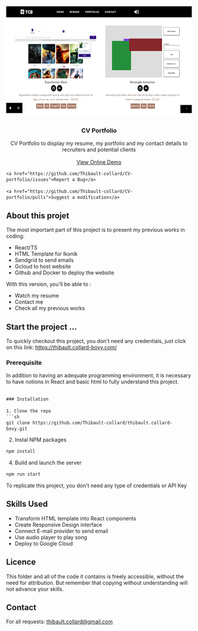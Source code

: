 <br />
<p align="center">
  <a href="https://thibault.collard-bovy.com/">
    <img src="./src/images/portfolio/cv-portfolio.png" alt="Logo" height="300">
  </a>

  <h3 align="center"> CV Portfolio </h3>

  <p align="center">
    CV Portfolio to display my resume, my portfolio and my contact details to recruiters and potential clients
		<br />
    <br />
    <a href='https://thibault.collard-bovy.com/'>View Online Demo</a>
    
    <a href="https://github.com/Thibault-collard/CV-portfolio/issues">Report a Bug</a>

    <a href="https://github.com/Thibault-collard/CV-portfolio/pulls">Suggest a modification</a>
  </p>
</p>

<!-- ABOUT THE PROJECT -->
## About this projet

The most important part of this project is to present my previous works in coding:

- React/TS
- HTML Template for Ikonik 
- Sendgrid to send emails
- Gcloud to host website
- Github and Docker to deploy the website

With this version, you'll be able to : 
- Watch my resume
- Contact me
- Check all my previous works

<!-- GETTING STARTED -->
## Start the project ...

To quickly checkout this project, you don't need any credentials, just click on this link: https://thibault.collard-bovy.com/

### Prerequisite

In addition to having an adequate programming environment, it is necessary to have notions in React and basic html to fully understand this project. 

```

### Installation

1. Clone the repo
```sh
git clone https://github.com/Thibault-collard/thibault.collard-bovy.git
```
2. Instal NPM packages
```sh
npm install
```
4. Build and launch the server
```sh
npm run start
```
To replicate this project, you don't need any type of credentials or API Key

<!-- USAGE EXAMPLES -->
## Skills Used

- Transform HTML template into React components
- Create Responsive Design interface
- Connect E-mail provider to send email
- Use audio player to play song
- Deploy to Google Cloud

<!-- LICENSE -->
## Licence

This folder and all of the code it contains is freely accessible, without the need for attribution. But remember that copying without understanding will not advance your skills.

<!-- CONTACT -->
## Contact

For all requests: thibault.collard@gmail.com


